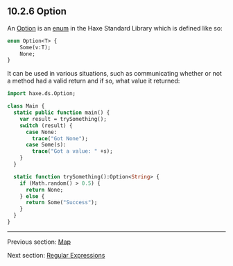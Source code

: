 ## 10.2.6 Option

An [Option](https://api.haxe.org/haxe/ds/Option.html) is an [enum](types-enum-instance.md) in the Haxe Standard Library which is defined like so:

```haxe
enum Option<T> {
	Some(v:T);
	None;
}
```

It can be used in various situations, such as communicating whether or not a method had a valid return and if so, what value it returned:

```haxe
import haxe.ds.Option;

class Main {
  static public function main() {
    var result = trySomething();
    switch (result) {
      case None:
        trace("Got None");
      case Some(s):
        trace("Got a value: " +s);
    }
  }

  static function trySomething():Option<String> {
    if (Math.random() > 0.5) {
      return None;
    } else {
      return Some("Success");
    }
  }
}
```

---

Previous section: [Map](std-Map.md)

Next section: [Regular Expressions](std-regex.md)